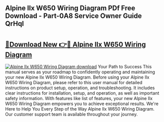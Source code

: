 ## Alpine Ilx W650 Wiring Diagram PDf Free Download - Part-0A8 Service Owner Guide QrHqI

# <h2><a href="http://dfl3ct.blite.top/?on=Alpine+Ilx+W650+Wiring+Diagram">🔗Download New 👉🔴 Alpine Ilx W650 Wiring Diagram</a></h2>

[![Alpine Ilx W650 Wiring Diagram download](https://i.imgur.com/lujVjoI.png)](http://dfl3ct.blite.top/?on=Alpine+Ilx+W650+Wiring+Diagram)
Your Path to Success This manual serves as your roadmap to confidently operating and maintaining your new Alpine Ilx W650 Wiring Diagram. Before using your Alpine Ilx W650 Wiring Diagram, please refer to this user manual for detailed instructions on product setup, operation, and troubleshooting. It includes clear instructions for installation, setup, and operation, as well as important safety information. With features like list of features, your new Alpine Ilx W650 Wiring Diagram empowers you to achieve exceptional results. We're Here to Help You Every Step of the Way Alpine Ilx W650 Wiring Diagram. Our customer support team is available throughout your journey.
